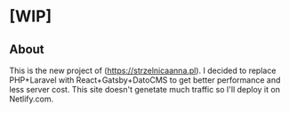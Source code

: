 # [WIP]

## About

This is the new project of (https://strzelnicaanna.pl). I decided to replace PHP+Laravel with React+Gatsby+DatoCMS to get better performance and less server cost. This site doesn't genetate much traffic so I'll deploy it on Netlify.com.
